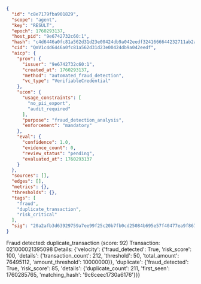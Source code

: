 ```json
{
  "id": "c8e7179fba901829",
  "scope": "agent",
  "key": "RESULT",
  "epoch": 1760293137,
  "host_pid": "9e6742732c60:1",
  "hash": "c4d6446a0fc81a562d31d23e00424db9a042eedf3241666644232711ab2a8cd3",
  "cid": "QmV1c4d6446a0fc81a562d31d23e00424db9a042eedf",
  "aicp": {
    "prov": {
      "issuer": "9e6742732c60:1",
      "created_at": 1760293137,
      "method": "automated_fraud_detection",
      "vc_type": "VerifiableCredential"
    },
    "ucon": {
      "usage_constraints": [
        "no_pii_export",
        "audit_required"
      ],
      "purpose": "fraud_detection_analysis",
      "enforcement": "mandatory"
    },
    "eval": {
      "confidence": 1.0,
      "evidence_count": 0,
      "review_status": "pending",
      "evaluated_at": 1760293137
    }
  },
  "sources": [],
  "edges": [],
  "metrics": {},
  "thresholds": {},
  "tags": [
    "fraud",
    "duplicate_transaction",
    "risk_critical"
  ],
  "sig": "20a2afb3d63929759a7ee99f25c20b7fb0cd25084b695e57f40477ea9f8679c6"
}
```

Fraud detected: duplicate_transaction (score: 92)
Transaction: 021000021395098
Details: {'velocity': {'fraud_detected': True, 'risk_score': 100, 'details': {'transaction_count': 212, 'threshold': 50, 'total_amount': 76495112, 'amount_threshold': 10000000}}, 'duplicate': {'fraud_detected': True, 'risk_score': 85, 'details': {'duplicate_count': 211, 'first_seen': 1760285765, 'matching_hash': '9c6ceec1730a6176'}}}